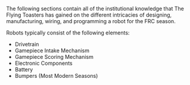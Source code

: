 The following sections contain all of the institutional knowledge that The Flying Toasters has gained on the different intricacies of designing, manufacturing, wiring, and programming a robot for the FRC season.

Robots typically consist of the following elements:

- Drivetrain
- Gamepiece Intake Mechanism
- Gamepiece Scoring Mechanism
- Electronic Components
- Battery
- Bumpers (Most Modern Seasons)